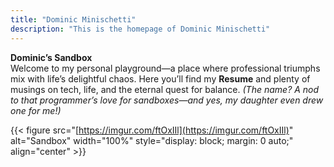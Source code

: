 ```yaml
---
title: "Dominic Minischetti"
description: "This is the homepage of Dominic Minischetti"
---
```

**Dominic’s Sandbox**  
Welcome to my personal playground—a place where professional triumphs mix with life’s delightful chaos. Here you’ll find my **Resume** and plenty of musings on tech, life, and the eternal quest for balance. *(The name? A nod to that programmer’s love for sandboxes—and yes, my daughter even drew one for me!)*

{{< figure src="[https://imgur.com/ftOxIIl](https://imgur.com/ftOxIIl)" alt="Sandbox" width="100%" style="display: block; margin: 0 auto;" align="center" >}}


